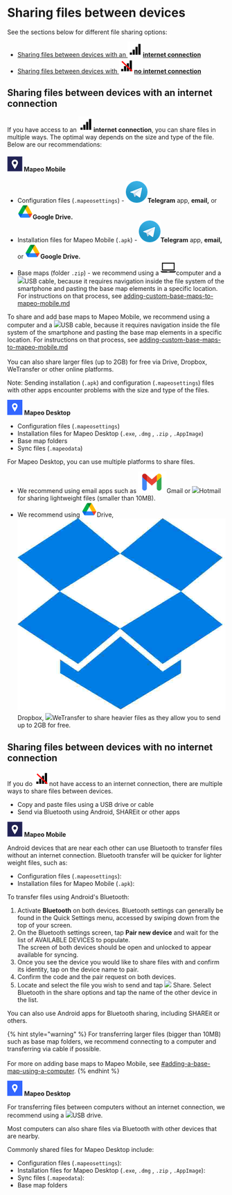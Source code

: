 # Sharing files between devices

See the sections below for different file sharing options:

* [Sharing files between devices with an ![](../../../.gitbook/assets/internet-connection-icon.png)**internet connection**](./#sharing-files-between-devices-with-an-internet-connection)
* [Sharing files between devices with ![](../../../.gitbook/assets/no-internet-connection-icon.png)**no internet connection**](./#sharing-files-between-devices-with-no-internet-connection)

## **Sharing files between devices with an internet connection**

If you have access to an ![](../../../.gitbook/assets/internet-connection-icon.png)**internet connection**, you can share files in multiple ways. The optimal way depends on the size and type of the file. Below are our recommendations:

#### ![](../../../.gitbook/assets/Mm-icon.png) **Mapeo Mobile**

* Configuration files (`.mapeosettings`) - ![](../../../.gitbook/assets/Telegram-logo.png)**Telegram** app, **email,** or ![](../../../.gitbook/assets/drive.png)**Google  Drive.**
* Installation files for Mapeo Mobile (`.apk`) - ![](../../../.gitbook/assets/Telegram-logo.png)**Telegram** app, **email,** or ![](../../../.gitbook/assets/drive.png)**Google  Drive.**
* Base maps (folder `.zip`) - we recommend using a ![](../../../.gitbook/assets/laptop-icon.png)computer and a ![](../../../.gitbook/assets/USB\_cable.png)USB cable, because it requires navigation inside the file system of the smartphone and pasting the base map elements in a specific location. For instructions on that process, see [adding-custom-base-maps-to-mapeo-mobile.md](../../mapeo-mobile-installation-setup/adding-custom-base-maps-to-mapeo-mobile.md "mention")

To share and add base maps to Mapeo Mobile, we recommend using a computer and a ![](../../../.gitbook/assets/USB\_cable.png)USB cable, because it requires navigation inside the file system of the smartphone and pasting the base map elements in a specific location. For instructions on that process, see [adding-custom-base-maps-to-mapeo-mobile.md](../../mapeo-mobile-installation-setup/adding-custom-base-maps-to-mapeo-mobile.md "mention")\
\
You can also share larger files (up to 2GB) for free via Drive, Dropbox, WeTransfer or other online platforms.

Note: Sending installation (`.apk`) and configuration (`.mapeosettings`) files with other apps encounter problems with the size and type of the files.

![](../../../.gitbook/assets/Md-icon.png) **Mapeo Desktop**

* Configuration files (`.mapeosettings`)&#x20;
* Installation files for Mapeo Desktop (`.exe`, `.dmg` , `.zip` , `.AppImage`)&#x20;
* Base map folders&#x20;
* Sync files (`.mapeodata`)&#x20;

For Mapeo Desktop, you can use multiple platforms to share files.&#x20;

* We recommend using email apps such as ![](../../../.gitbook/assets/Gmail-logo.png)Gmail or ![](../../../.gitbook/assets/HOTMAIL\_icon.jpg)Hotmail for sharing lightweight files (smaller than 10MB).&#x20;
* We recommend using ![](../../../.gitbook/assets/drive.png)Drive, ![](../../../.gitbook/assets/DROPBOX.jpg)Dropbox, ![](../../../.gitbook/assets/WE\_TRANSFER.png)WeTransfer to share heavier files as they allow you to send up to 2GB for free.

## **Sharing files between devices with no internet connection**

If you do ![](../../../.gitbook/assets/no-internet-connection-icon.png)not have access to an internet connection, there are multiple ways to share files between devices.

* Copy and paste files using a USB drive or cable
* Send via Bluetooth using Android, SHAREit or other apps

![](../../../.gitbook/assets/Mm-icon.png) **Mapeo Mobile**

Android devices that are near each other can use Bluetooth to transfer files without an internet connection. Bluetooth transfer will be quicker for lighter weight files, such as:

* Configuration files (`.mapeosettings`):
* Installation files for Mapeo Mobile (`.apk`):

To transfer files using Android's Bluetooth:

1. Activate **Bluetooth** on both devices. Bluetooth settings can generally be found in the Quick Settings menu, accessed by swiping down from the top of your screen.
2. On the Bluetooth settings screen, tap **Pair new device** and wait for the list of AVAILABLE DEVICES to populate.\
   The screen of both devices should be open and unlocked to appear available for syncing.
3. Once you see the device you would like to share files with and confirm its identity, tap on the device name to pair.
4. Confirm the code and the pair request on both devices.
5. Locate and select the file you wish to send and tap ![](../../../.gitbook/assets/app\_icons\_share\_35px.png) Share. Select Bluetooth in the share options and tap the name of the other device in the list.

You can also use Android apps for Bluetooth sharing, including SHAREit or others.

{% hint style="warning" %}
For transferring larger files (bigger than 10MB) such as base map folders, we recommend connecting to a computer and transferring via cable if possible.\
\
For more on adding base maps to Mapeo Mobile, see [#adding-a-base-map-using-a-computer](../../mapeo-mobile-installation-setup/adding-custom-base-maps-to-mapeo-mobile.md#adding-a-base-map-using-a-computer "mention").
{% endhint %}

![](../../../.gitbook/assets/Md-icon.png) **Mapeo Desktop**

For transferring files between computers without an internet connection, we recommend using a ![](../../../.gitbook/assets/USB\_stick\_memory.png)USB drive.

Most computers can also share files via Bluetooth with other devices that are nearby.

Commonly shared files for Mapeo Desktop include:

* Configuration files (`.mapeosettings`):
* Installation files for Mapeo Desktop (`.exe`, `.dmg` , `.zip` , `.AppImage`):
* Sync files (`.mapeodata`):
* Base map folders
